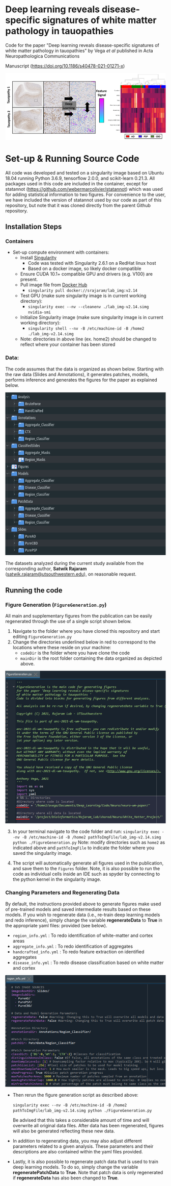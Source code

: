# Deep learning reveals disease-specific signatures of white matter pathology in tauopathies
Code for the paper "Deep learning reveals disease-specific signatures of white matter pathology in tauopathies" by Vega *et al* published in Acta Neuropathologica Communications

Manuscript
(https://doi.org/10.1186/s40478-021-01271-x)

![fig1](Images/Git_Overview.png)

# Set-up & Running Source Code
All code was developed and tested on a singularity image based on Ubuntu 18.04 running Python 3.6.9, tensorflow 2.0.0, and scikit-learn 0.21.3. All packages used in this code are included in the container, except for statannot (https://github.com/webermarcolivier/statannot) which was used for adding statistical information to two figures. For convenience to the user, we have included the version of statannot used by our code as part of this repository, but note that it was cloned directly from the parent Github repository.

## Installation Steps

### Containers 
- Set-up compute environment with containers:
    - Install [Singularity](https://sylabs.io/docs/)
      - Code was tested with Singularity 2.6.1 on a RedHat linux host
      - Based on a docker image, so likely docker compatible
    - Ensure CUDA 10.1+ compatible GPU and drivers (e.g. V100) are present.  
    - Pull image file from [Docker Hub](https://hub.docker.com/layers/srajaram/lab_img/v2.14/images/sha256-f307fdf489b509740758813abef603f931993ce9ea1979eb9d980853a4b52)
      - `singularity pull docker://srajaram/lab_img:v2.14`
    - Test GPU (make sure singularity image is in current working directory):
      -  `singularity exec --nv --cleanenv ./lab_img-v2.14.simg nvidia-smi`
    - Initialize Singularity image (make sure singularity image is in current working directory):
      - `singularity shell --nv -B /etc/machine-id -B /home2 ./lab_img-v2.14.simg`
    - Note: directories in above line (ex. home2) should be changed to reflect where your container has been stored 
###  Data:

The code assumes that the data is organized as shown below. Starting with the raw data (Slides and Annotations), it generates patches, models, performs inference and generates the figures for the paper as explained below.

![Directory Structure](Images/Directory_Structure.png)

The datasets analyzed during the current study available from the corresponding author, **Satwik Rajaram** (satwik.rajaram@utsouthwestern.edu), on reasonable request.

## Running the code
### Figure Generation (`FigureGeneration.py`)

All main and supplementary figures from the publication can be easily regenerated through the use of a single script shown below. 

1. Navigate to the folder where you have cloned this repository and start editing `FigureGeneration.py` 
2. Change the directories underlined below in red to correspond to the locations where these reside on your machine:
   - `codeDir` is the folder where you have clone the code
   - `mainDir` is the root folder containing the data organized as depicted above. 

![fig2](Images/FigureGeneration1.png)

3. In your terminal navigate to the code folder and  run:
   `singularity exec --nv -B /etc/machine-id -B /home2 pathToImgFile/lab_img-v2.14.simg python ./FigureGeneration.py`
   Note: modify directories such as `home2` as indicated above and `pathToImgFile` to indicate the folder where you saved the singularity image.

4. The script will automatically generate all figures used in the publication, and save them to the `Figures` folder. Note, it is also possible to run the code as individual cells inside an IDE such as spyder by connecting to the python kernel in the singularity image. 

   

### Changing Parameters and Regenerating Data

By default, the instructions provided above to generate figures make used of pre-trained models and saved intermediate results based on these models. If you wish to regenerate data (i.e., re-train deep learning models and redo inference), simply change the variable **regenerateData** to **True** in the appropriate yaml files: provided (see below). 

- `region_info.yml` : To redo identification of white-matter and cortex areas
- `aggregate_info.yml` : To redo identification of aggregates
- `handcrafted_info.yml` : To redo feature extraction on identified aggregates
- `disease_info.yml` : To redo disease classification based on white matter and cortex

![fig3](Images/FigureGeneration2.png)

- Then rerun the figure generation script as described above:

  `singularity exec --nv -B /etc/machine-id -B /home2 pathToImgFile/lab_img-v2.14.simg python ./FigureGeneration.py`

  Be advised that this takes a considerable amount of time and will overwrite all original data files. After data has been regenerated, figures will also be generated reflecting these new data.

- In addition to regenerating data, you may also adjust different parameters related to a given analysis. These parameters and their descriptions are also contained within the yaml files provided.

- Lastly, it is also possible to regenerate patch data that is used to train deep learning models. To do so, simply change the variable **regeneratePatchData** to **True**. Note that patch data is only regenerated if **regenerateData** has also been changed to **True**.   

 
